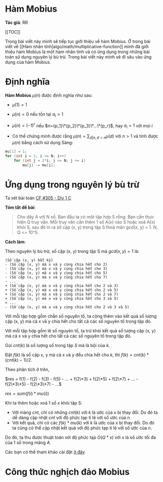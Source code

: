 # Hàm Mobius

**Tác giả**: RR

[[_TOC_]]

Trong bài viết này mình sẽ tiếp tục giới thiệu về hàm Mobius. Ở trong bài viết về [[Hàm nhân tính|algo/math/multiplicative-function]] mình đã giới thiệu hàm Mobius là một hàm nhân tính và có ứng dụng trong những bài toán sử dụng nguyên lý bù trừ. Trong bài viết này mình sẽ đi sâu vào ứng dụng của hàm Mobius.

# Định nghĩa

**Hàm Mobius** $\mu(n)$ được định nghĩa như sau:

- $\mu(1)=1$

- $\mu(n)=0$ nếu tồn tại $a_i>1$

- $\mu(n)=(-1)^r$ nếu $n={p_1}\*{p_2}\*{p_3}\*...\*{p_r}$, hay $a_i = 1$ với mọi $i$

- Có thể chứng minh được rằng $\mu(n)=\sum_{d|n,d < n}\mu(d)$ với $n>1$ và tính được $\mu(n)$ bằng cách sử dụng Sàng:

```cpp
mu[1] = 1;
for (int i = 1; i <= N; i++)
    for (int j = 2*i; j <= N; j += i)
        mu[j] -= mu[i];
```


# Ứng dụng trong nguyên lý bù trừ

Ta xét bài toán [CF #305 - Div 1 C](http://codeforces.com/contest/547/problem/C)

**Tóm tắt đề bài**:

> Cho dãy A với N số. Ban đầu ta có một tập hợp S rỗng. Bạn cần thực hiện Q truy vấn. Mỗi truy vấn cần thêm 1 số A(x) vào S hoặc xoá A(x) khỏi S, sau đó in ra số cặp (x, y) trong tập S thoả mãn gcd(x, y) = 1. N, Q <= 10^5.

**Cách làm**:

Theo nguyên lý bù trừ, số cặp (x, y) trong tập S mà $gcd(x, y) = 1$ là:

```
(Số cặp (x, y) bất kỳ)
- (Số cặp (x, y) mà x và y cùng chia hết cho 2)
- (Số cặp (x, y) mà x và y cùng chia hết cho 3)
- (Số cặp (x, y) mà x và y cùng chia hết cho 5)
- (Số cặp (x, y) mà x và y cùng chia hết cho 7)
- ...
+ (Số cặp (x, y) mà x và y cùng chia hết cho 2 và 3)
+ (Số cặp (x, y) mà x và y cùng chia hết cho 2 và 5)
+ (Số cặp (x, y) mà x và y cùng chia hết cho 2 và 7)
+ (Số cặp (x, y) mà x và y cùng chia hết cho 3 và 5)
+ ...
- (Số cặp (x, y) mà x và y cùng chia hết cho 2 và 3 và 5)
```

Với mỗi tập hợp gồm chẵn số nguyên tố, ta cộng thêm vào kết quả số lượng cặp (x, y) mà cả x và y chia hết cho tất cả các số nguyên tố trong tập đó.

Với mỗi tập hợp gồm lẻ số nguyên tố, ta trừ khỏi kết quả số lượng cặp (x, y) mà cả x và y chia hết cho tất cả các số nguyên tố trong tập đó.


Gọi $cnt(k)$ là số lượng số trong tập $S$ mà là bội của $k$.

Đặt $f(k)$ là số cặp x, y mà cả x và y đều chia hết cho $k$, thì $f(k) = cnt(k) * (cnt(k) - 1) / 2$.

Theo phân tích ở trên,

$res = f(1) - f(2) - f(3) - f(5) - ... + f(2\*3) + f(2\*5) + f(2\*7) + ... - f(2\*3\*5) - f(2\*3\*7) - ...$

$res = sum(f(i) * mu(i))$

Khi ta thêm hoặc xoá 1 số $x$ khỏi tập S:

- Với mảng $cnt$, chỉ có những $cnt(k)$ với $k$ là ước của $x$ bị thay đổi. Do đó ta dễ dàng cập nhật $cnt$ với độ phức tạp tỉ lệ với số ước của $n$.
- Với kết quả, chỉ có các $f(k) * mu(k)$ với $k$ là ước của $x$ bị thay đổi. Do đó ta cũng có thể cập nhật kết quả với độ phức tạp tỉ lệ với số ước của $n$.

Do đó, ta thu được thuật toán với độ phức tạp $O(Q*x)$ với $x$ là số ước tối đa của 1 số trong mảng $A$.

Các bạn có thể tham khảo cài đặt [ở đây](http://codeforces.com/contest/547/submission/11299564)


# Công thức nghịch đảo Mobius


